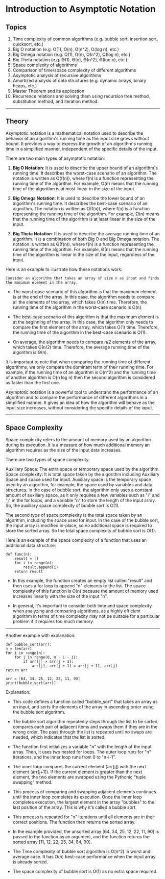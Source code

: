 
# Introduction to Asymptotic Notation

## Topics

1. Time complexity of common algorithms (e.g. bubble sort, insertion sort, quicksort, etc.)
1. Big O notation (e.g. O(1), O(n), O(n^2), O(log n), etc.)
1. Big Omega notation (e.g. Ω(1), Ω(n), Ω(n^2), Ω(log n), etc.)
1. Big Theta notation (e.g. Θ(1), Θ(n), Θ(n^2), Θ(log n), etc.)
1. Space complexity of algorithms
1. Comparison of time/space complexity of different algorithms
1. Asymptotic analysis of recursive algorithms
1. Amortized analysis of data structures (e.g. dynamic arrays, binary heaps, etc.)
1. Master Theorem and its application
1. Recurrence relations and solving them using recursion tree method, substitution method, and iteration method.

---

## Theory

Asymptotic notation is a mathematical notation used to describe the behavior of an algorithm's running time as the input size grows without bound. It provides a way to express the growth of an algorithm's running time in a simplified manner, independent of the specific details of the input.

There are two main types of asymptotic notation:

1. **Big O Notation**: It is used to describe the upper bound of an algorithm's running time. It describes the worst-case scenario of an algorithm. The notation is written as O(f(n)), where f(n) is a function representing the running time of the algorithm. For example, O(n) means that the running time of the algorithm is at most linear in the size of the input.

1. **Big Omega Notation**: It is used to describe the lower bound of an algorithm's running time. It describes the best-case scenario of an algorithm. The notation is written as Ω(f(n)), where f(n) is a function representing the running time of the algorithm. For example, Ω(n) means that the running time of the algorithm is at least linear in the size of the input.

1. **Big Theta Notation**: It is used to describe the average running time of an algorithm. It is a combination of both Big O and Big Omega notation. The notation is written as Θ(f(n)), where f(n) is a function representing the running time of the algorithm. For example, Θ(n) means that the running time of the algorithm is linear in the size of the input, regardless of the input.

Here is an example to illustrate how these notations work:

    Consider an algorithm that takes an array of size n as input and finds
    the maximum element in the array.

- The worst-case scenario of this algorithm is that the maximum element is at the end of the array. In this case, the algorithm needs to compare all the elements of the array, which takes O(n) time. Therefore, the running time of the algorithm in the worst-case scenario is O(n).

- The best-case scenario of this algorithm is that the maximum element is at the beginning of the array. In this case, the algorithm only needs to compare the first element of the array, which takes O(1) time. Therefore, the running time of the algorithm in the best-case scenario is Ω(1).

- On average, the algorithm needs to compare n/2 elements of the array, which takes Θ(n/2) time. Therefore, the average running time of the algorithm is Θ(n).

It is important to note that when comparing the running time of different algorithms, we only compare the dominant term of their running time. For example, if the running time of an algorithm is O(n^2) and the running time of another algorithm is O(n log n) then the second algorithm is considered as faster than the first one.

Asymptotic notation is a powerful tool to understand the performance of an algorithm and to compare the performance of different algorithms in a simplified manner. It gives an idea of how the algorithm will behave as the input size increases, without considering the specific details of the input.

---

## Space Complexity

Space complexity refers to the amount of memory used by an algorithm during its execution. It is a measure of how much additional memory an algorithm requires as the size of the input data increases.

There are two types of space complexity:

Auxiliary Space: The extra space or temporary space used by the algorithm.
Space complexity: It is total space taken by the algorithm including Auxiliary Space and space used for input.
Auxiliary space is the temporary space used by an algorithm, for example, the space used by variables and data structures. In the case of bubble sort, the algorithm only uses a constant amount of auxiliary space, as it only requires a few variables such as "i" and "j" in the for loops, and a variable "n" to store the length of the input array. So, the auxiliary space complexity of bubble sort is O(1).

The second type of space complexity is the total space taken by an algorithm, including the space used for input. In the case of the bubble sort, the input array is modified in-place, so no additional space is required to store the sorted array. So the total space complexity of bubble sort is O(1).

Here is an example of the space complexity of a function that uses an additional data structure:

    def func(n):
        result = []
        for i in range(n):
            result.append(i)
        return result

- In this example, the function creates an empty list called "result" and then uses a for loop to append "n" elements to the list. The space complexity of this function is O(n) because the amount of memory used increases linearly with the size of the input "n".

- In general, it's important to consider both time and space complexity when analyzing and comparing algorithms, as a highly efficient algorithm in terms of time complexity may not be suitable for a particular problem if it requires too much memory.

---

Another example with explanation:

    def bubble_sort(arr):
    n = len(arr)
    for i in range(n):
        for j in range(0, n - i - 1):
            if arr[j] > arr[j + 1]:
                arr[j], arr[j + 1] = arr[j + 1], arr[j]
    return arr

    arr = [64, 34, 25, 12, 22, 11, 90]
    print(bubble_sort(arr))

Explanation:

- This code defines a function called "bubble_sort" that takes an array as an input, and sorts the elements of the array in ascending order using the bubble sort algorithm.

- The bubble sort algorithm repeatedly steps through the list to be sorted, compares each pair of adjacent items and swaps them if they are in the wrong order. The pass through the list is repeated until no swaps are needed, which indicates that the list is sorted.

- The function first initializes a variable "n" with the length of the input array. Then, it uses two nested for loops. The outer loop runs for "n" iterations, and the inner loop runs from 0 to "n-i-1".

- The inner loop compares the current element (arr[j]) with the next element (arr[j+1]). If the current element is greater than the next element, the two elements are swapped using the Pythonic "tuple swapping" method.

- This process of comparing and swapping adjacent elements continues until the inner loop completes its execution. Once the inner loop completes execution, the largest element in the array "bubbles" to the last position of the array. This is why it's called a bubble sort.

- This process is repeated for "n" iterations until all elements are in their correct positions. The function then returns the sorted array.

- In the example provided, the unsorted array [64, 34, 25, 12, 22, 11, 90] is passed to the function as an argument, and the function returns the sorted array [11, 12, 22, 25, 34, 64, 90].

- The Time complexity of bubble sort algorithm is O(n^2) in worst and average case. It has O(n) best-case performance when the input array is already sorted.

- The space complexity of bubble sort is O(1) as no extra space required.
